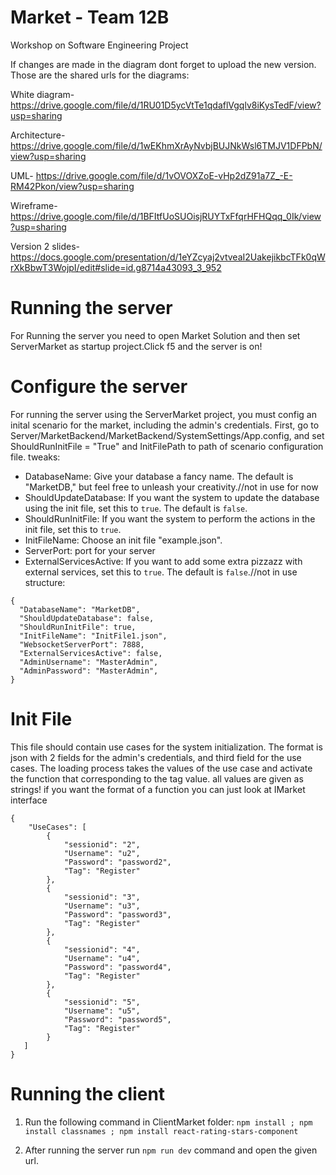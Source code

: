 # Market - Team 12B
Workshop on Software Engineering Project

If changes are made in the diagram dont forget to upload the new version.
Those are the shared urls for the diagrams:

White diagram- https://drive.google.com/file/d/1RU01D5ycVtTe1qdaflVgqlv8iKysTedF/view?usp=sharing

Architecture- https://drive.google.com/file/d/1wEKhmXrAyNvbjBUJNkWsl6TMJV1DFPbN/view?usp=sharing

UML- https://drive.google.com/file/d/1vOVOXZoE-vHp2dZ91a7Z_-E-RM42Pkon/view?usp=sharing

Wireframe- https://drive.google.com/file/d/1BFItfUoSUOisjRUYTxFfqrHFHQqq_0Ik/view?usp=sharing

Version 2 slides- https://docs.google.com/presentation/d/1eYZcyaj2vtveaI2UakejikbcTFk0qWrXkBbwT3WojpI/edit#slide=id.g8714a43093_3_952
# Running the server
For Running the server you need to open Market Solution and then set ServerMarket as startup project.Click f5 and the server is on!
# Configure the server
For running the server using the ServerMarket project, you must config an inital scenario for the market, including the admin's credentials.
First, go to Server/MarketBackend/MarketBackend/SystemSettings/App.config, and set ShouldRunInitFile = "True" and InitFilePath to path of scenario configuration file.
tweaks:
   - DatabaseName: Give your database a fancy name. The default is "MarketDB," but feel free to unleash your creativity.//not in use for now
   - ShouldUpdateDatabase: If you want the system to update the database using the init file, set this to `true`. The default is `false`.
   - ShouldRunInitFile: If you want the system to perform the actions in the init file, set this to `true`.
   - InitFileName: Choose an init file "example.json".
   - ServerPort: port for your server
   - ExternalServicesActive: If you want to add some extra pizzazz with external services, set this to `true`. The default is `false`.//not in use
structure:
```
{
  "DatabaseName": "MarketDB",
  "ShouldUpdateDatabase": false,
  "ShouldRunInitFile": true,
  "InitFileName": "InitFile1.json",
  "WebsocketServerPort": 7888,
  "ExternalServicesActive": false,
  "AdminUsername": "MasterAdmin",
  "AdminPassword": "MasterAdmin",
}
```


# Init File
This file should contain use cases for the system initialization.
The format is json with 2 fields for the admin's credentials, and third field for the use cases.
The loading process takes the values of the use case and activate the function that corresponding to the tag value.
all values are given as strings!
if you want the format of a function you can just look at IMarket interface
```
{
    "UseCases": [
        {
            "sessionid": "2",
            "Username": "u2",
            "Password": "password2",
            "Tag": "Register"
        },
        {
            "sessionid": "3",
            "Username": "u3",
            "Password": "password3",
            "Tag": "Register"
        },
        {
            "sessionid": "4",
            "Username": "u4",
            "Password": "password4",
            "Tag": "Register"
        },
        {
            "sessionid": "5",
            "Username": "u5",
            "Password": "password5",
            "Tag": "Register"
        }
   ]
}
```
# Running the client

1. Run the following command in ClientMarket folder: `npm install ; npm install classnames ; npm install react-rating-stars-component` 

2. After running the server run `npm run dev` command and open the given url.

